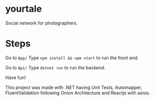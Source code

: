 # yourtale
Social network for photographers.

# Steps
Go to `App/`
Type `npm install && npm start` to run the front end.

Go to `Api/`
Type `dotnet run` to run the backend.

Have fun!

This project was made with .NET having Unit Tests, Automapper, FluentValidation following Onion Architecture and Reactjs with axios.
